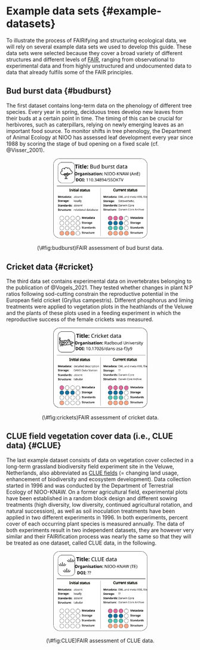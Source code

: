 # Example data sets {#example-datasets} 
To illustrate the process of FAIRifying and structuring ecological data, we will rely on several example data sets we used to develop this guide. These data sets were selected because they cover a broad variety of different structures and different levels of [FAIR](#FAIR), ranging from observational to experimental data and from highly unstructured and undocumented data to data that already fulfils some of the FAIR principles. 

## Bud burst data {#budburst}
The first dataset contains long-term data on the phenology of different tree species. Every year in spring, deciduous trees develop new leaves from their buds at a certain point in time. The timing of this can be crucial for herbivores, such as caterpillars, relying on newly emerging leaves as an important food source. To monitor shifts in tree phenology, the Department of Animal Ecology at NIOO has assessed leaf development every year since 1988  by scoring the stage of bud opening on a fixed scale (cf. @Visser_2001). 

<div class="figure" style="text-align: center">
<img src="images/ID-card_budburst.svg" alt="FAIR assessment of bud burst data." width="50%" />
<p class="caption">(\#fig:budburst)FAIR assessment of bud burst data.</p>
</div>

## Cricket data {#cricket} 
The third data set contains experimental data on invertebrates belonging to the publication of @Vogels_2021. They tested whether changes in plant N:P ratios following sod-cutting constrain the reproductive potential in the European field cricket (Gryllus campestris). Different phosphorus and liming treatments were applied to vegetation plots in the heathlands of the Veluwe and the plants of these plots used in a feeding experiment in which the reproductive success of the female crickets was measured. 

<div class="figure" style="text-align: center">
<img src="images/ID-card_cricket.svg" alt="FAIR assessment of cricket data." width="50%" />
<p class="caption">(\#fig:crickets)FAIR assessment of cricket data.</p>
</div>

## CLUE field vegetation cover data (i.e., CLUE data) {#CLUE}
The last example dataset consists of data on vegetation cover collected in a long-term grassland biodiversity field experiment site in the Veluwe, Netherlands, also abbreviated as [CLUE fields](https://nioo.knaw.nl/en/facilities/clue-field-veluwe-database) (= changing land usage, enhancement of biodiversity and ecosystem development). Data collection started in 1996 and was conducted by the Department of Terrestrial Ecology of NIOO-KNAW. On a former agricultural field, experimental plots have been established in a random block design and different sowing treatments (high diversity, low diversity, continued agricultural rotation, and natural succession), as well as soil inoculation treatments have been applied in two different experiments in 1996. In both experiments, percent cover of each occurring plant species is measured annually. The data of both experiments result in two independent datasets, they are however very similar and their FAIRification process was nearly the same so that they will be treated as one dataset, called CLUE data, in the following. 

<div class="figure" style="text-align: center">
<img src="images/ID-card_CLUE.svg" alt="FAIR assessment of CLUE data." width="50%" />
<p class="caption">(\#fig:CLUE)FAIR assessment of CLUE data.</p>
</div>
